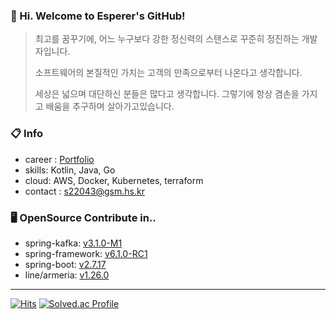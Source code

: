 ### 👋 Hi. Welcome to Esperer's GitHub! 

> 최고를 꿈꾸기에, 어느 누구보다 강한 정신력의 스탠스로 꾸준히 정진하는 개발자입니다.
>
> 소프트웨어의 본질적인 가치는 고객의 만족으로부터 나온다고 생각합니다.
>
> 세상은 넓으며 대단하신 분들은 많다고 생각합니다. 그렇기에 항상 겸손을 가지고 배움을 추구하며 살아가고있습니다.


### 📋 Info

- career : [Portfolio](https://esperer.notion.site/7bfaadd95dc2420198988a89b1de168c?pvs=4)
- skills: Kotlin, Java, Go
- cloud: AWS, Docker, Kubernetes, terraform
- contact : s22043@gsm.hs.kr


### 🖥 OpenSource Contribute in..

- spring-kafka: [v3.1.0-M1](https://github.com/spring-projects/spring-kafka/releases/tag/v3.1.0-M1)  
- spring-framework: [v6.1.0-RC1](https://github.com/spring-projects/spring-framework/pull/31264)
- spring-boot: [v2.7.17](https://github.com/spring-projects/spring-boot/pull/37491)
- line/armeria: [v1.26.0](https://github.com/line/armeria/pull/5201)

---

[![Hits](https://hits.seeyoufarm.com/api/count/incr/badge.svg?url=https://github.com/esperar&count_bg=%239576FF&title_bg=%23555555&icon=kotlin.svg&icon_color=%23E7E7E7&title=hits&edge_flat=false)](https://hits.seeyoufarm.com) [![Solved.ac Profile](http://mazassumnida.wtf/api/mini/generate_badge?boj=huemang)](https://solved.ac/huemang) 
